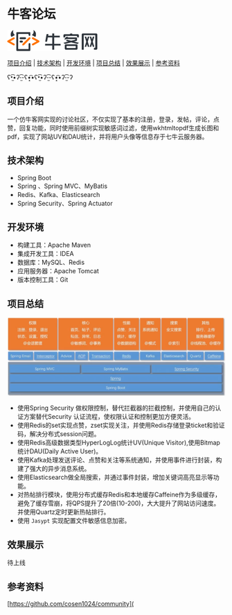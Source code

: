 # 牛客论坛



[![img](assets/1636944252254TIDXY.png)](https://www.nowcoder.com/)



[项目介绍](#项目介绍) | [技术架构](#技术架构) | [开发环境](#开发环境) | [项目总结](#项目总结) | [效果展示](#效果展示) | [参考资料](#参考资料)



ʕ•̫͡•ʔ-̫͡-ʕ•͓͡•ʕ•̫͡•ʔ-̫͡-ʕ•͓͡•ʔ-̫͡-ʔ

## 项目介绍

一个仿牛客网实现的讨论社区，不仅实现了基本的注册，登录，发帖，评论，点赞，回复功能，同时使用前缀树实现敏感词过滤，使用wkhtmltopdf生成长图和pdf，实现了网站UV和DAU统计，并将用户头像等信息存于七牛云服务器。    

## 技术架构

- Spring Boot
- Spring 、Spring MVC、MyBatis
- Redis、Kafka、Elasticsearch
- Spring Security、Spring Actuator

## 开发环境

- 构建工具：Apache Maven
- 集成开发工具：IDEA
- 数据库：MySQL、Redis
- 应用服务器：Apache Tomcat
- 版本控制工具：Git

## 项目总结

![image-20220206171423266](assets/image-20220206171423266.png)

- 使用Spring Security 做权限控制，替代拦截器的拦截控制，并使用自己的认证方案替代Security 认证流程，使权限认证和控制更加方便灵活。
- 使用Redis的set实现点赞，zset实现关注，并使用Redis存储登录ticket和验证码，解决分布式session问题。
- 使用Redis高级数据类型HyperLogLog统计UV(Unique Visitor),使用Bitmap统计DAU(Daily Active User)。
- 使用Kafka处理发送评论、点赞和关注等系统通知，并使用事件进行封装，构建了强大的异步消息系统。
- 使用Elasticsearch做全局搜索，并通过事件封装，增加关键词高亮显示等功能。
- 对热帖排行模块，使用分布式缓存Redis和本地缓存Caffeine作为多级缓存，避免了缓存雪崩，将QPS提升了20倍(10-200)，大大提升了网站访问速度。并使用Quartz定时更新热帖排行。
- 使用 `Jasypt` 实现配置文件敏感信息加密。

## 效果展示
待上线

## 参考资料

[https://github.com/cosen1024/community](